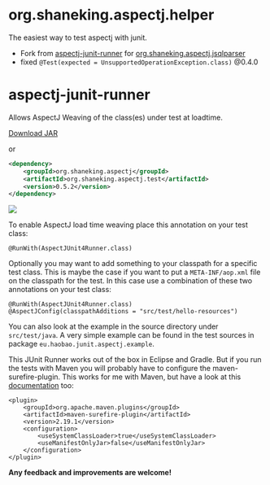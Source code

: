 # org.shaneking.aspectj.helper
The easiest way to test aspectj with junit.
- Fork from [aspectj-junit-runner](https://github.com/david-888/aspectj-junit-runner) for [org.shaneking.aspectj.jsqlparser](https://github.com/ShaneKing/org.shaneking.aspectj.jsqlparser)
- fixed `@Test(expected = UnsupportedOperationException.class)` @0.4.0


# aspectj-junit-runner
Allows AspectJ Weaving of the class(es) under test at loadtime.

[Download JAR](https://github.com/david-888/aspectj-junit-runner/tree/master/dist/aspectj-junit-runner-0.0.1.jar "aspectj-junit-runner-0.0.1.jar")

or

```xml
<dependency>
    <groupId>org.shaneking.aspectj</groupId>
    <artifactId>org.shaneking.aspectj.test</artifactId>
    <version>0.5.2</version>
</dependency>
```

[![][mavenbadge img]][mavenbadge]

To enable AspectJ load time weaving place this annotation on your test class:

    @RunWith(AspectJUnit4Runner.class)

Optionally you may want to add something to your classpath for a specific test class.
This is maybe the case if you want to put a ``META-INF/aop.xml`` file on the classpath for the test.
In this case use a combination of these two annotations on your test class:

    @RunWith(AspectJUnit4Runner.class)
    @AspectJConfig(classpathAdditions = "src/test/hello-resources")

You can also look at the example in the source directory under ``src/test/java``.
A very simple example can be found in the test sources in package ``eu.haobao.junit.aspectj.example``.

This JUnit Runner works out of the box in Eclipse and Gradle.
But if you run the tests with Maven you will probably have to configure the maven-surefire-plugin.
This works for me with Maven, but have a look at this [documentation](http://maven.apache.org/surefire/maven-surefire-plugin/examples/class-loading.html "Maven Surefire Documentation") too:

    <plugin>
        <groupId>org.apache.maven.plugins</groupId>
        <artifactId>maven-surefire-plugin</artifactId>
        <version>2.19.1</version>
        <configuration>
            <useSystemClassLoader>true</useSystemClassLoader>
            <useManifestOnlyJar>false</useManifestOnlyJar>
        </configuration>
    </plugin>

**Any feedback and improvements are welcome!**


[mavenbadge]:http://search.maven.org/#search%7Cga%7C1%7Cg%3A%22org.shaneking.aspectj%22%20AND%20a%3A%22org.shaneking.aspectj.test%22
[mavenbadge img]:https://maven-badges.herokuapp.com/maven-central/org.shaneking.aspectj/org.shaneking.aspectj.test/badge.svg
